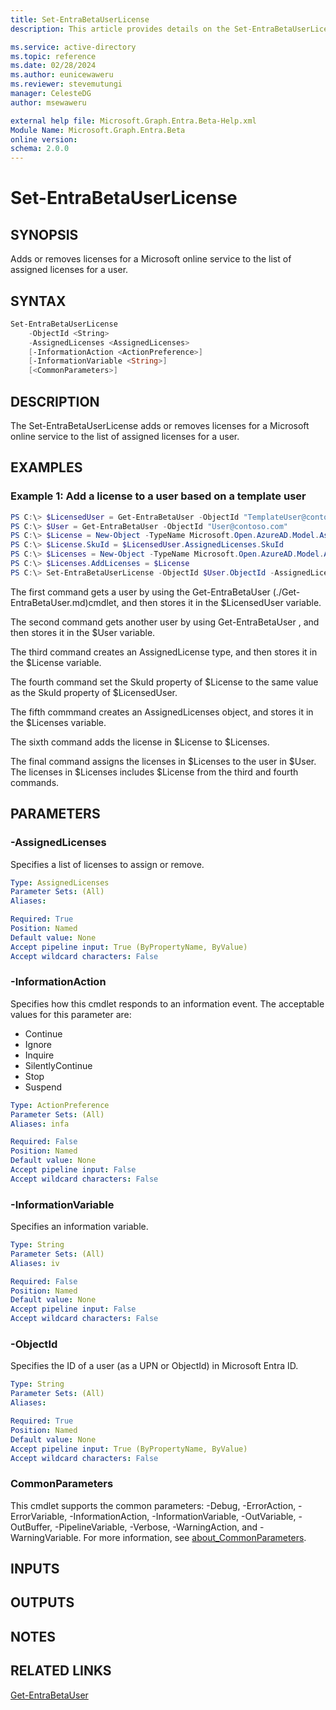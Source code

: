 ```yaml
---
title: Set-EntraBetaUserLicense
description: This article provides details on the Set-EntraBetaUserLicense command.

ms.service: active-directory
ms.topic: reference
ms.date: 02/28/2024
ms.author: eunicewaweru
ms.reviewer: stevemutungi
manager: CelesteDG
author: msewaweru

external help file: Microsoft.Graph.Entra.Beta-Help.xml
Module Name: Microsoft.Graph.Entra.Beta
online version:
schema: 2.0.0
---
```


# Set-EntraBetaUserLicense

## SYNOPSIS
Adds or removes licenses for a Microsoft online service to the list of assigned licenses for a user.

## SYNTAX

```powershell
Set-EntraBetaUserLicense 
    -ObjectId <String> 
    -AssignedLicenses <AssignedLicenses>
    [-InformationAction <ActionPreference>]
    [-InformationVariable <String>]
    [<CommonParameters>]
```

## DESCRIPTION
The Set-EntraBetaUserLicense adds or removes licenses for a Microsoft online service to the list of assigned licenses for a user.

## EXAMPLES

### Example 1: Add a license to a user based on a template user
```powershell
PS C:\> $LicensedUser = Get-EntraBetaUser -ObjectId "TemplateUser@contoso.com"  
PS C:\> $User = Get-EntraBetaUser -ObjectId "User@contoso.com"  
PS C:\> $License = New-Object -TypeName Microsoft.Open.AzureAD.Model.AssignedLicense 
PS C:\> $License.SkuId = $LicensedUser.AssignedLicenses.SkuId 
PS C:\> $Licenses = New-Object -TypeName Microsoft.Open.AzureAD.Model.AssignedLicenses 
PS C:\> $Licenses.AddLicenses = $License 
PS C:\> Set-EntraBetaUserLicense -ObjectId $User.ObjectId -AssignedLicenses $Licenses
```

The first command gets a user by using the Get-EntraBetaUser (./Get-EntraBetaUser.md)cmdlet, and then stores it in the $LicensedUser variable.

The second command gets another user by using Get-EntraBetaUser , and then stores it in the $User variable.

The third command creates an AssignedLicense type, and then stores it in the $License variable.

The fourth command set the SkuId property of $License to the same value as the SkuId property of $LicensedUser.

The fifth commmand creates an AssignedLicenses object, and stores it in the $Licenses variable.

The sixth command adds the license in $License to $Licenses.

The final command assigns the licenses in $Licenses to the user in $User.
The licenses in $Licenses includes $License from the third and fourth commands.

## PARAMETERS

### -AssignedLicenses
Specifies a list of licenses to assign or remove.

```yaml
Type: AssignedLicenses
Parameter Sets: (All)
Aliases:

Required: True
Position: Named
Default value: None
Accept pipeline input: True (ByPropertyName, ByValue)
Accept wildcard characters: False
```

### -InformationAction
Specifies how this cmdlet responds to an information event.
The acceptable values for this parameter are:

- Continue
- Ignore
- Inquire
- SilentlyContinue
- Stop
- Suspend

```yaml
Type: ActionPreference
Parameter Sets: (All)
Aliases: infa

Required: False
Position: Named
Default value: None
Accept pipeline input: False
Accept wildcard characters: False
```

### -InformationVariable
Specifies an information variable.

```yaml
Type: String
Parameter Sets: (All)
Aliases: iv

Required: False
Position: Named
Default value: None
Accept pipeline input: False
Accept wildcard characters: False
```

### -ObjectId
Specifies the ID of a user (as a UPN or ObjectId) in Microsoft Entra ID.

```yaml
Type: String
Parameter Sets: (All)
Aliases:

Required: True
Position: Named
Default value: None
Accept pipeline input: True (ByPropertyName, ByValue)
Accept wildcard characters: False
```

### CommonParameters
This cmdlet supports the common parameters: -Debug, -ErrorAction, -ErrorVariable, -InformationAction, -InformationVariable, -OutVariable, -OutBuffer, -PipelineVariable, -Verbose, -WarningAction, and -WarningVariable. For more information, see [about_CommonParameters](http://go.microsoft.com/fwlink/?LinkID=113216).

## INPUTS

## OUTPUTS

## NOTES

## RELATED LINKS

[Get-EntraBetaUser](Get-EntraBetaUser.md)


